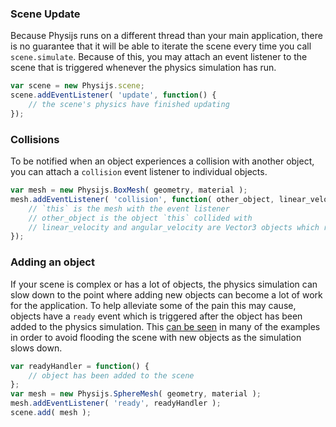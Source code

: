 ### Scene Update
Because Physijs runs on a different thread than your main application, there is no guarantee that it will be able to iterate the scene every time you call `scene.simulate`. Because of this, you may attach an event listener to the scene that is triggered whenever the physics simulation has run.

```javascript
var scene = new Physijs.scene;
scene.addEventListener( 'update', function() {
    // the scene's physics have finished updating
});
```

### Collisions
To be notified when an object experiences a collision with another object, you can attach a `collision` event listener to individual objects.

```javascript
var mesh = new Physijs.BoxMesh( geometry, material );
mesh.addEventListener( 'collision', function( other_object, linear_velocity, angular_velocity ) {
    // `this` is the mesh with the event listener
    // other_object is the object `this` collided with
    // linear_velocity and angular_velocity are Vector3 objects which represent the velocity of the collision
});
```

### Adding an object
If your scene is complex or has a lot of objects, the physics simulation can slow down to the point where adding new objects can become a lot of work for the application. To help alleviate some of the pain this may cause, objects have a `ready` event which is triggered after the object has been added to the physics simulation. This [can be seen](https://github.com/chandlerprall/Physijs/blob/master/examples/collisions.html#L150) in many of the examples in order to avoid flooding the scene with new objects as the simulation slows down.

```javascript
var readyHandler = function() {
    // object has been added to the scene
};
var mesh = new Physijs.SphereMesh( geometry, material );
mesh.addEventListener( 'ready', readyHandler );
scene.add( mesh );
```